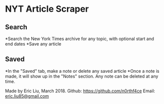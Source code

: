 # NYT Article Scraper

## Search
*Search the New York Times archive for any topic, with optional start and end dates
*Save any article

## Saved
*In the "Saved" tab, make a note or delete any saved article
*Once a note is made, it will show up in the "Notes" section. Any note can be deleted at any time.

Made by Eric Liu, March 2018.
Github: https://github.com/n0rthf4ce
Email: eric.liu85@gmail.com

